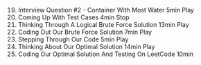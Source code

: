 19. Interview Question #2 - Container With Most Water
    5min
    Play
20. Coming Up With Test Cases
    4min
    Stop
21. Thinking Through A Logical Brute Force Solution
    13min
    Play
22. Coding Out Our Brute Force Solution
    7min
    Play
23. Stepping Through Our Code
    5min
    Play
24. Thinking About Our Optimal Solution
    14min
    Play
25. Coding Our Optimal Solution And Testing On LeetCode
    10min
